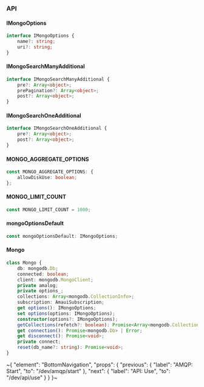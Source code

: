 

### API

#### IMongoOptions

```ts
interface IMongoOptions {
    name?: string;
    uri?: string;
}
```

#### IMongoSearchManyAdditional

```ts
interface IMongoSearchManyAdditional {
    pre?: Array<object>;
    prePagination?: Array<object>;
    post?: Array<object>;
}
```

#### IMongoSearchOneAdditional

```ts
interface IMongoSearchOneAdditional {
    pre?: Array<object>;
    post?: Array<object>;
}
```

#### MONGO_AGGREGATE_OPTIONS

```ts
const MONGO_AGGREGATE_OPTIONS: {
    allowDiskUse: boolean;
};
```

#### MONGO_LIMIT_COUNT

```ts
const MONGO_LIMIT_COUNT = 1000;
```

#### mongoOptionsDefault

```ts
const mongoOptionsDefault: IMongoOptions;
```

#### Mongo

```ts
class Mongo {
    db: mongodb.Db;
    connected: boolean;
    client: mongodb.MongoClient;
    private amalog;
    private options_;
    collections: Array<mongodb.CollectionInfo>;
    subscription: AmauiSubscription;
    get options(): IMongoOptions;
    set options(options: IMongoOptions);
    constructor(options?: IMongoOptions);
    getCollections(refetch?: boolean): Promise<Array<mongodb.CollectionInfo>>;
    get connection(): Promise<mongodb.Db> | Error;
    get disconnect(): Promise<void>;
    private connect;
    reset(db_name?: string): Promise<void>;
}
```

~{
  "element": "BottomNavigation",
  "props": {
    "previous": {
      "label": "AMQP: Start",
      "to": "/dev/amqp/start"
    },
    "next": {
      "label": "API: Use",
      "to": "/dev/api/use"
    }
  }
}~
